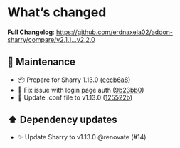 # What’s changed
**Full Changelog**: https://github.com/erdnaxela02/addon-sharry/compare/v2.1.1...v2.2.0

## 🔧 Maintenance
- 📦 Prepare for Sharry 1.13.0 ([eecb6a8](https://github.com/erdnaxela02/addon-sharry/commit/eecb6a876297b28c840faf1dac849c3255eb6c08))
- 🐛 Fix issue with login page auth ([9b23bb0](https://github.com/erdnaxela02/addon-sharry/commit/9b23bb073176eb57f40c699d6ad18243e9676d1b))
- 🔧 Update .conf file to v1.13.0 ([125522b](https://github.com/erdnaxela02/addon-sharry/commit/125522bd6fb282ec45862194eabe5eb7ca6793bd))

## ⬆️ Dependency updates
- ✨ Update Sharry to v1.13.0 @renovate (#14)